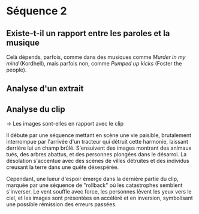 # Séquence 2
## Existe-t-il un rapport entre les paroles et la musique

Celà dépends, parfois, comme dans des musiques comme *Murder in my mind* (Kordhell), mais parfois non, comme *Pumped up kicks* (Foster the people).

## Analyse d'un extrait

## Analyse du clip

-> Les images sont-elles en rapport avec le clip

Il débute par une séquence mettant en scène une vie paisible, brutalement interrompue par l'arrivée d'un tracteur qui détruit cette harmonie, laissant derrière lui un champ brûlé. S'ensuivent des images montrant des animaux tués, des arbres abattus, et des personnes plongées dans le désarroi. La désolation s'accentue avec des scènes de villes détruites et des individus creusant la terre dans une quête désespérée.

Cependant, une lueur d'espoir émerge dans la dernière partie du clip, marquée par une séquence de "rollback" où les catastrophes semblent s'inverser. Le vent souffle avec force, les personnes lèvent les yeux vers le ciel, et les images sont présentées en accéléré et en inversion, symbolisant une possible rémission des erreurs passées.


 